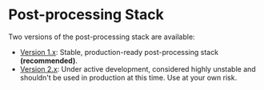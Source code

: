 # Post-processing Stack

Two versions of the post-processing stack are available:

- [Version 1.x](https://github.com/Unity-Technologies/PostProcessing/tree/v1): Stable, production-ready post-processing stack **(recommended)**.
- [Version 2.x](https://github.com/Unity-Technologies/PostProcessing/tree/v2): Under active development, considered highly unstable and shouldn't be used in production at this time. Use at your own risk.
